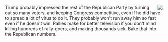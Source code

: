 <img src="http://scripting.com/images/2019/09/11/tide.png" border="0" align="right">Trump probably impressed the rest of the Republican Party by turning out so many voters, and keeping Congress competitive, even if he did have to spread a lot of virus to do it. They probably won't run away him so fast even if he doesn't win. Rallies make for better television if you don't mind killing hundreds of rally-goers, and making thousands sick. Bake that into the Republican numbers. 
